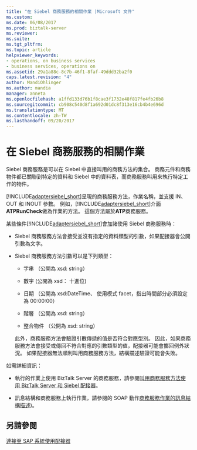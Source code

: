 ```yaml
---
title: "在 Siebel 商務服務的相關作業 |Microsoft 文件"
ms.custom: 
ms.date: 06/08/2017
ms.prod: biztalk-server
ms.reviewer: 
ms.suite: 
ms.tgt_pltfrm: 
ms.topic: article
helpviewer_keywords:
- operations, on business services
- business services, operations on
ms.assetid: 29a1a88c-8c7b-46f1-8faf-49ddd32ba2f0
caps.latest.revision: "4"
author: MandiOhlinger
ms.author: mandia
manager: anneta
ms.openlocfilehash: a1ffd133d76b1f8cae3f1732e48f817fe4fb26b8
ms.sourcegitcommit: cb908c540d8f1a692d01dc8f313e16cb4b4e696d
ms.translationtype: MT
ms.contentlocale: zh-TW
ms.lasthandoff: 09/20/2017
---
```

# <a name="operations-on-business-services-in-siebel"></a>在 Siebel 商務服務的相關作業
Siebel 商務服務是可以在 Siebel 中直接叫用的商務方法的集合。 商務元件和商務物件都已關聯到特定的資料和 Siebel 中的資料表，而商務服務叫用來執行特定工作的物件。  
  
 [!INCLUDE[adaptersiebel_short](../../includes/adaptersiebel-short-md.md)]呈現的商務服務方法，作業名稱，並支援 IN、 OUT 和 INOUT 參數。 例如，[!INCLUDE[adaptersiebel_short](../../includes/adaptersiebel-short-md.md)]介面**ATPRunCheck**做為作業的方法。 這個方法屬於**ATP**商務服務。  
  
 某些條件[!INCLUDE[adaptersiebel_short](../../includes/adaptersiebel-short-md.md)]會加諸使用 Siebel 商務服務時：  
  
-   Siebel 商務服務方法會接受並沒有指定的資料類型的引數，如果配接器會公開引數為文字。  
  
-   Siebel 商務服務方法引數可以是下列類型：  
  
    -   字串 （公開為 xsd: string）  
  
    -   數字 (公開為 xsd： 十進位)  
  
    -   日期 （公開為 xsd:DateTime、 使用模式 facet，指出時間部分必須設定為 00:00:00）  
  
    -   階層 （公開為 xsd: string）  
  
    -   整合物件 （公開為 xsd: string）  
  
     此外，商務服務方法會驗證引數傳遞的值是否符合對應型別。 因此，如果商務服務方法會接受或傳回不符合對應的引數類型的值，配接器可能會擲回例外狀況。 如果配接器無法順利叫用商務服務方法，結構描述驗證可能會失敗。  
  
 如需詳細資訊：  
  
-   執行的作業上使用 BizTalk Server 的商務服務，請參閱[叫用商務服務方法使用 BizTalk Server 和 Siebel 配接器](../../adapters-and-accelerators/adapter-siebel/invoke-business-service-methods-using-biztalk-server-and-the-siebel-adapter.md)。  
  
-   訊息結構和商務服務上執行作業，請參閱的 SOAP 動作[商務服務作業的訊息結構描述](../../adapters-and-accelerators/adapter-siebel/message-schemas-for-business-service-operations.md))。  
  
## <a name="see-also"></a>另請參閱  
 [連接至 SAP 系統使用配接器](../../adapters-and-accelerators/adapter-sap/connect-to-an-sap-system-using-the-adapter.md)